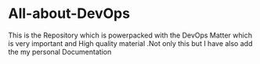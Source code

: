 # All-about-DevOps
This is the Repository which is powerpacked with the DevOps Matter which is very important and High quality material .Not only this but I have also add the my personal Documentation 
